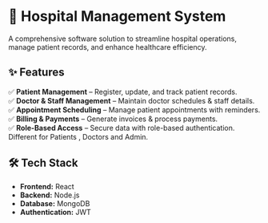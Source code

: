 # 🏥 Hospital Management System  

A comprehensive software solution to streamline hospital operations, manage patient records, and enhance healthcare efficiency.  

## ✨ Features  
✅ **Patient Management** – Register, update, and track patient records.  
✅ **Doctor & Staff Management** – Maintain doctor schedules & staff details.  
✅ **Appointment Scheduling** – Manage patient appointments with reminders.  
✅ **Billing & Payments** – Generate invoices & process payments.  
✅ **Role-Based Access** – Secure data with role-based authentication.  
                        Different for Patients , Doctors and Admin.

## 🛠️ Tech Stack  
- **Frontend:** React
- **Backend:** Node.js  
- **Database:** MongoDB  
- **Authentication:** JWT 
